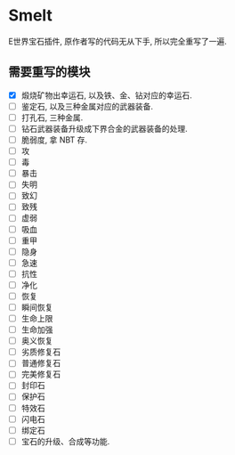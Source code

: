 # Smelt
E世界宝石插件, 原作者写的代码无从下手, 所以完全重写了一遍.
## 需要重写的模块
- [x] 煅烧矿物出幸运石, 以及铁、金、钻对应的幸运石.
- [ ] 鉴定石, 以及三种金属对应的武器装备.
- [ ] 打孔石, 三种金属.
- [ ] 钻石武器装备升级成下界合金的武器装备的处理.
- [ ] 脆弱度, 拿 NBT 存.
- [ ] 攻
- [ ] 毒
- [ ] 暴击
- [ ] 失明
- [ ] 致幻
- [ ] 致残
- [ ] 虚弱
- [ ] 吸血
- [ ] 重甲
- [ ] 隐身
- [ ] 急速
- [ ] 抗性
- [ ] 净化
- [ ] 恢复
- [ ] 瞬间恢复
- [ ] 生命上限
- [ ] 生命加强
- [ ] 奥义恢复
- [ ] 劣质修复石
- [ ] 普通修复石
- [ ] 完美修复石
- [ ] 封印石
- [ ] 保护石
- [ ] 特效石
- [ ] 闪电石
- [ ] 绑定石
- [ ] 宝石的升级、合成等功能.